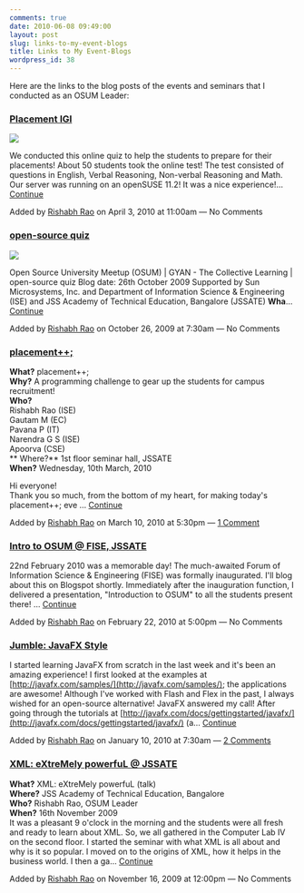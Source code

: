```yaml
---
comments: true
date: 2010-06-08 09:49:00
layout: post
slug: links-to-my-event-blogs
title: Links to My Event-Blogs
wordpress_id: 38
---
```


[](http://www.blogger.com/)Here are the links to the blog posts of the events and seminars that I conducted as an OSUM Leader:  
  
  


### [Placement IGI](http://osum.sun.com/profiles/blogs/placement-igi)                             

[![](http://api.ning.com/files/oDl96zk5PgygU-Z*F-0oCY5R4SqeYz9bKVpb6RLZMB90Hx3aShoK3-9j7W0742J3ADYv3u9JuO5mGkGTN-U-vUsN4r0LPSSp/Title.png)](http://osum.sun.com/profiles/blogs/placement-igi)

We conducted this online quiz to help the students to prepare for their placements! About 50 students took the online test! The test consisted of questions in English, Verbal Reasoning, Non-verbal Reasoning and Math. Our server was running on an openSUSE 11.2! It was a nice experience!… [Continue](http://osum.sun.com/profiles/blogs/placement-igi)                                                           

Added by [Rishabh Rao](http://osum.sun.com/profile/Rishabh23) on April 3, 2010 at 11:00am — No Comments  
  
  
  
  
  


### [open-source quiz](http://osum.sun.com/profiles/blogs/opensource-quiz)                             

[![](http://api.ning.com/files/hNwD3lYC0r72InoIYB-Zo6E1-Q8KyqCi4kusd4QpDLTdfzKpmVaOO85xg*w7D87JCd3oWDLjPUa4Pel5RQinHhdj4kwnwBpT/quiz_title.jpg)](http://osum.sun.com/profiles/blogs/opensource-quiz)

Open Source University Meetup (OSUM) | GYAN - The Collective Learning | open-source quiz Blog date: 26th October 2009 Supported by Sun Microsystems, Inc. and Department of Information Science & Engineering (ISE) and JSS Academy of Technical Education, Bangalore (JSSATE) **Wha**…                              [Continue](http://osum.sun.com/profiles/blogs/opensource-quiz)                                                           

Added by [Rishabh Rao](http://osum.sun.com/profile/Rishabh23) on October 26, 2009 at 7:30am — No Comments 

  
  
  
  
  


### [placement++;](http://osum.sun.com/profiles/blogs/placement-1)                             

**What?** placement++;  
**Why?** A programming challenge to gear up the students for campus recruitment!  
**Who?**  
Rishabh Rao (ISE)  
Gautam M (EC)  
Pavana P (IT)  
Narendra G S (ISE)  
Apoorva (CSE)  
** Where?** 1st floor seminar hall, JSSATE  
**When?** Wednesday, 10th March, 2010

Hi everyone!  
Thank you so much, from the bottom of my heart, for making today's placement++; eve …                              [Continue](http://osum.sun.com/profiles/blogs/placement-1)                                                           

Added by [Rishabh Rao](http://osum.sun.com/profile/Rishabh23) on March 10, 2010 at 5:30pm                                    —                                                                             [1 Comment](http://osum.sun.com/profiles/blogs/placement-1#comments)  
  
  
  
                                                                

### [Intro to OSUM @ FISE, JSSATE](http://osum.sun.com/profiles/blogs/intro-to-osum-fise-jssate)                             

22nd February 2010 was a memorable day! The much-awaited Forum of Information Science & Engineering (FISE) was formally inaugurated. I'll blog about this on Blogspot shortly. Immediately after the inauguration function, I delivered a presentation, "Introduction to OSUM" to all the students present there! …                              [Continue](http://osum.sun.com/profiles/blogs/intro-to-osum-fise-jssate)                                                           

Added by [Rishabh Rao](http://osum.sun.com/profile/Rishabh23) on February 22, 2010 at 5:00pm — No Comments  
  
  
  


### [Jumble: JavaFX Style](http://osum.sun.com/profiles/blogs/jumble-javafx-style)                             

I started learning JavaFX from scratch in the last week and it's been an amazing experience!  I first looked at the examples at [http://javafx.com/samples/](http://javafx.com/samples/); the applications are awesome! Although I've worked with Flash and Flex in the past, I always wished for an open-source alternative! JavaFX answered my call! After going through the tutorials at [http://javafx.com/docs/gettingstarted/javafx/](http://javafx.com/docs/gettingstarted/javafx/) (a…                              [Continue](http://osum.sun.com/profiles/blogs/jumble-javafx-style)                                                           

Added by [Rishabh Rao](http://osum.sun.com/profile/Rishabh23) on January 10, 2010 at 7:30am                                    —                                                                             [2 Comments](http://osum.sun.com/profiles/blogs/jumble-javafx-style#comments)  
  
  
  
                                                                

### [XML: eXtreMely powerfuL @ JSSATE](http://osum.sun.com/profiles/blogs/xml-extremely-powerful-jssate)                             

**What?** XML: eXtreMely powerfuL (talk)  
**Where?** JSS Academy of Technical Education, Bangalore  
**Who?** Rishabh Rao, OSUM Leader  
**When?** 16th November 2009  
It was a pleasant 9 o'clock in the morning and the students were all fresh and ready to learn about XML. So, we all gathered in the Computer Lab IV on the second floor. I started the seminar with what XML is all about and why is it so popular. I moved on to the origins of XML, how it helps in the business world. I then a ga… [Continue](http://osum.sun.com/profiles/blogs/xml-extremely-powerful-jssate)                                                           

Added by [Rishabh Rao](http://osum.sun.com/profile/Rishabh23) on November 16, 2009 at 12:00pm — No Comments  
  
  
  


  

